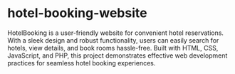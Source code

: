 # hotel-booking-website
HotelBooking is a user-friendly website for convenient hotel reservations. With a sleek design and robust functionality, users can easily search for hotels, view details, and book rooms hassle-free. Built with HTML, CSS, JavaScript, and PHP, this project demonstrates effective web development practices for seamless hotel booking experiences.
